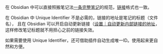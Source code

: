 
在 Obsidian 中可以直接照搬笔记法[一条完整笔记](如何做/笔记法/一条完整笔记包含的内容对象.md)的规范，[链接](如何做/Obsidian软件手册/链接.md)格式也一致。

在 Obsidian 中 Unique Identifier 不是必需的，链接的地址是笔记的标题（文件名），
且在 Obsidian 可以开启自动更新链接（[设置｜自动更新内部链接的地址](如何做/Obsidian软件手册/设置｜自动更新内部链接的地址.md)，这样修改笔记标题就不用担心之前的链接失效。

如果需要使用 Unique Identifier，还可借助插件自动生成唯一ID。使用起来更自然和方便。



